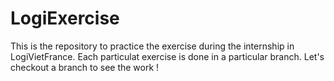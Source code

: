 # LogiExercise
This is the repository to practice the exercise during the internship in LogiVietFrance.
Each particulat exercise is done in a particular branch. Let's checkout a branch to see the work !
